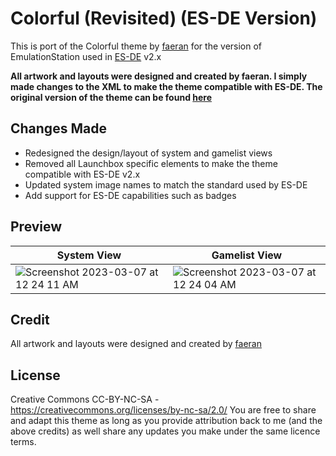 # Colorful (Revisited) (ES-DE Version)
This is port of the Colorful theme by [faeran](https://forums.launchbox-app.com/profile/76940-faeran/) for the version of EmulationStation used in [ES-DE](https://es-de.org/) v2.x

**All artwork and layouts were designed and created by faeran.  I simply made changes to the XML to make the theme compatible with ES-DE. The original version of the theme can be found [here](https://forums.launchbox-app.com/files/file/2081-colorful-bigbox-theme)**

## Changes Made
- Redesigned the design/layout of system and gamelist views
- Removed all Launchbox specific elements to make the theme compatible with ES-DE v2.x
- Updated system image names to match the standard used by ES-DE
- Add support for ES-DE capabilities such as badges

## **Preview**

| System View | Gamelist View |
|----|----|
| <img alt="Screenshot 2023-03-07 at 12 24 11 AM" src="https://user-images.githubusercontent.com/1454947/223330523-c3cff969-f779-435f-820a-437eefe9ad4a.png"> | <img alt="Screenshot 2023-03-07 at 12 24 04 AM" src="https://user-images.githubusercontent.com/1454947/223330547-e191b8e8-6feb-4ff9-a097-b3010db2e3a1.png"> |

## **Credit**
All artwork and layouts were designed and created by [faeran](https://forums.launchbox-app.com/files/file/2081-colorful-bigbox-theme)

## **License**
Creative Commons CC-BY-NC-SA - https://creativecommons.org/licenses/by-nc-sa/2.0/
You are free to share and adapt this theme as long as you provide attribution back to me (and the above credits) as well share any updates you make under the same licence terms.
